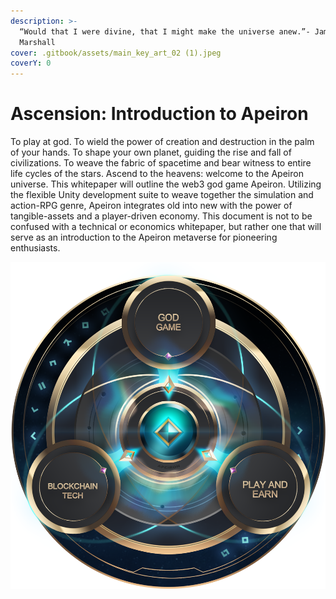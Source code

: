 ```yaml
---
description: >-
  “Would that I were divine, that I might make the universe anew.”- James
  Marshall
cover: .gitbook/assets/main_key_art_02 (1).jpeg
coverY: 0
---
```


# Ascension: Introduction to Apeiron

To play at god. To wield the power of creation and destruction in the palm of your hands. To shape your own planet, guiding the rise and fall of civilizations. To weave the fabric of spacetime and bear witness to entire life cycles of the stars. Ascend to the heavens: welcome to the Apeiron universe. This whitepaper will outline the web3 god game Apeiron. Utilizing the flexible Unity development suite to weave together the simulation and action-RPG genre, Apeiron integrates old into new with the power of tangible-assets and a player-driven economy. This document is not to be confused with a technical or economics whitepaper, but rather one that will serve as an introduction to the Apeiron metaverse for pioneering enthusiasts.

![](.gitbook/assets/3to1.png)
